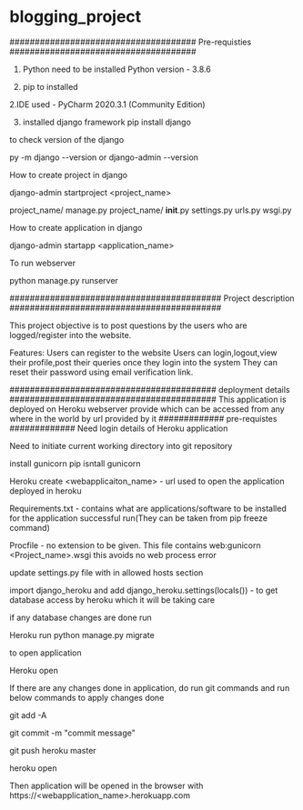 # blogging_project
#####################################
Pre-requisties
#####################################
1. Python need to be installed 
Python version -  3.8.6

2. pip to installed


2.IDE used - PyCharm 2020.3.1 (Community Edition)

3. installed django framework
pip install django

to check version of the django

py -m django --version or django-admin --version

How to create project in django

django-admin startproject <project_name>

project_name/
   manage.py
   project_name/
      __init__.py
      settings.py
      urls.py
      wsgi.py

How to create application in django

django-admin startapp <application_name>


To run webserver

python manage.py runserver

##########################################
Project description
##########################################

This project objective is to post questions by the users who are logged/register into the website.

Features:
Users can register to the website
Users can login,logout,view their profile,post their queries once they login into the system
They can reset their password using email verification link.

#########################################
deployment details
#########################################
This application is deployed on Heroku webserver provide which can be accessed from any where in the world by url provided by it
#############
pre-requistes
#############
Need login details of Heroku application

Need to initiate current working directory into git repository

install gunicorn
pip isntall gunicorn

Heroku create <webapplicaiton_name> - url used to open the application deployed in heroku

Requirements.txt - contains what are applications/software to be installed for the application successful run(They can be taken from pip freeze command)

Procfile - no extension to be given. This file contains web:gunicorn <Project_name>.wsgi this avoids no web process error

update settings.py file with <url> in allowed hosts section

import django_heroku and add django_heroku.settings(locals()) - to get database access by heroku which it will be taking care

if any database changes are done run

Heroku run python manage.py migrate

to open application

Heroku open

If there are any changes done in application, do run git commands and run below commands to apply changes done

git add -A

git commit -m "commit message"

git push heroku master

heroku open

Then application will be opened in the browser with https://<webapplication_name>.herokuapp.com

